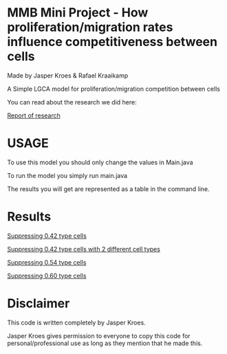 # MMB Mini Project - How proliferation/migration rates influence competitiveness between cells
Made by Jasper Kroes & Rafael Kraaikamp

A Simple LGCA model for proliferation/migration competition between cells

You can read about the research we did here:

[Report of research](https://docs.google.com/document/d/1Zf4I1ilYDXSfYRDKEAE1RD8D2Jm3Da2SHkP-V4yWepw/edit?usp=sharing)

# USAGE

To use this model you should only change the values in Main.java

To run the model you simply run main.java

The results you will get are represented as a table in the command line.

# Results

[Suppressing 0.42 type cells](https://docs.google.com/spreadsheets/d/1fGIgbCpujtmGeZ7F-2WN_rHMuqBpesAUZ2lKIXdQI04/edit#gid=804756979)

[Suppressing 0.42 type cells with 2 different cell types](https://docs.google.com/spreadsheets/d/1fGIgbCpujtmGeZ7F-2WN_rHMuqBpesAUZ2lKIXdQI04/edit#gid=493049558)

[Suppressing 0.54 type cells](https://docs.google.com/spreadsheets/d/1fGIgbCpujtmGeZ7F-2WN_rHMuqBpesAUZ2lKIXdQI04/edit#gid=1311980249)

[Suppressing 0.60 type cells](https://docs.google.com/spreadsheets/d/1fGIgbCpujtmGeZ7F-2WN_rHMuqBpesAUZ2lKIXdQI04/edit#gid=1130599849)


# Disclaimer

This code is written completely by Jasper Kroes.

Jasper Kroes gives permission to everyone to copy this code for personal/professional use as long as they mention that he made this.
